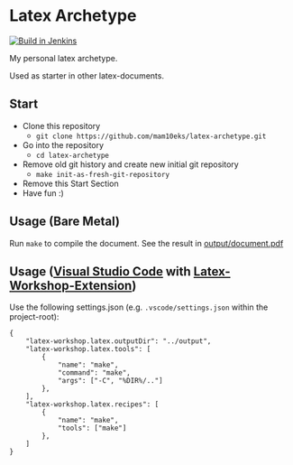 # Latex Archetype

[![Build in Jenkins](https://jenkins.empty-stack.com/statusbadges-build/icon?job=build_projects/latex/latex-archetype-builds/master)](https://jenkins.empty-stack.com/job/build_projects/job/latex/job/latex-archetype-builds/job/master/)

My personal latex archetype.

Used as starter in other latex-documents.


## Start

- Clone this repository
  - `git clone https://github.com/mam10eks/latex-archetype.git`
- Go into the repository
  - `cd latex-archetype`
- Remove old git history and create new initial git repository
  - `make init-as-fresh-git-repository`
- Remove this Start Section
- Have fun :)

## Usage (Bare Metal)

Run `make` to compile the document.
See the result in [output/document.pdf](output/document.pdf)

## Usage ([Visual Studio Code](https://code.visualstudio.com/) with [Latex-Workshop-Extension](https://marketplace.visualstudio.com/items?itemName=James-Yu.latex-workshop))

Use the following settings.json (e.g. `.vscode/settings.json` within the project-root):
```
{
    "latex-workshop.latex.outputDir": "../output",
    "latex-workshop.latex.tools": [
        {
            "name": "make",
            "command": "make",
            "args": ["-C", "%DIR%/.."]
        },
    ],
    "latex-workshop.latex.recipes": [
        {
            "name": "make",
            "tools": ["make"]
        },
    ]
}
```
